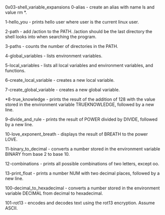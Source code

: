 0x03-shell_variable_expansions
0-alias - create an alias with name ls and value rm *.

1-hello_you - prints hello user where user is the current linux user.

2-path - add /action to the PATH. /action should be the last directory the shell looks into when searching the program.

3-paths - counts the number of directories in the PATH.

4-global_variables - lists environment variables.

5-local_variables - lists all local variables and environment variables, and functions.

6-create_local_variable - creates a new local variable.

7-create_global_variable - creates a new global variable.

*8-true_knowledge - prints the result of the addition of 128 with the value stored in the environment variable TRUEKNOWLEDGE, followed by a new line.

9-divide_and_rule - prints the result of POWER divided by DIVIDE, followed by a new line.

10-love_exponent_breath - displays the result of BREATH to the power LOVE.

11-binary_to_decimal - converts a number stored in the environment variable BINARY from base 2 to base 10.

12-combinations - prints all possible combinations of two letters, except oo.

13-print_float - prints a number NUM with two decimal places, followed by a new line.

100-decimal_to_hexadecimal - converts a number stored in the environment variable DECIMAL from decimal to hexadecimal.

101-rot13 - encodes and decodes text using the rot13 encryption. Assume ASCII.
